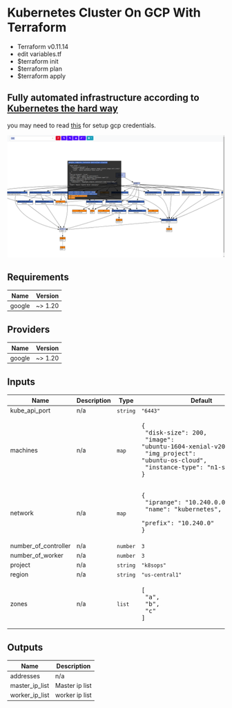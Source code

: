 # Kubernetes Cluster On GCP With Terraform 

* Terraform v0.11.14
* edit variables.tf
* $terraform init
* $terraform plan
* $terraform apply

## Fully automated infrastructure according to [Kubernetes the hard way](https://github.com/kelseyhightower/kubernetes-the-hard-way) 
you may need to read [this](https://cloud.google.com/community/tutorials/managing-gcp-projects-with-terraform) for setup gcp credentials.

![infra-design](https://github.com/DTherHtun/kube-cluster-gcp-terraform/blob/master/kubernetes-cluster.png)


<!-- BEGINNING OF PRE-COMMIT-TERRAFORM DOCS HOOK -->
## Requirements

| Name | Version |
|------|---------|
| google | ~> 1.20 |

## Providers

| Name | Version |
|------|---------|
| google | ~> 1.20 |

## Inputs

| Name | Description | Type | Default | Required |
|------|-------------|------|---------|:--------:|
| kube\_api\_port | n/a | `string` | `"6443"` | no |
| machines | n/a | `map` | <pre>{<br>  "disk-size": 200,<br>  "image": "ubuntu-1604-xenial-v20180814",<br>  "img_project": "ubuntu-os-cloud",<br>  "instance-type": "n1-standard-1"<br>}</pre> | no |
| network | n/a | `map` | <pre>{<br>  "iprange": "10.240.0.0/24",<br>  "name": "kubernetes",<br>  "prefix": "10.240.0"<br>}</pre> | no |
| number\_of\_controller | n/a | `number` | `3` | no |
| number\_of\_worker | n/a | `number` | `3` | no |
| project | n/a | `string` | `"k8sops"` | no |
| region | n/a | `string` | `"us-central1"` | no |
| zones | n/a | `list` | <pre>[<br>  "a",<br>  "b",<br>  "c"<br>]</pre> | no |

## Outputs

| Name | Description |
|------|-------------|
| addresses | n/a |
| master\_ip\_list | Master ip list |
| worker\_ip\_list | worker ip list |

<!-- END OF PRE-COMMIT-TERRAFORM DOCS HOOK -->
